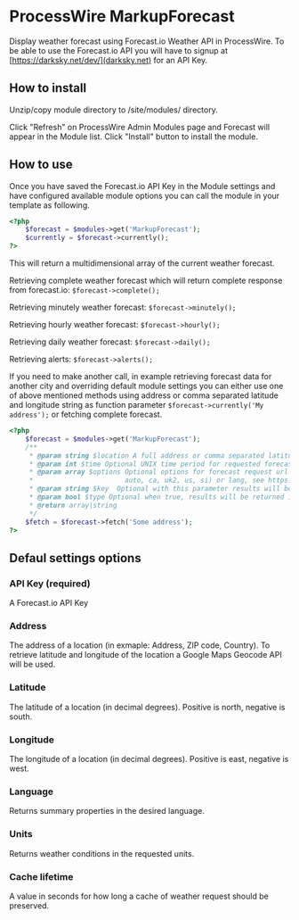 # ProcessWire MarkupForecast

Display weather forecast using Forecast.io Weather API in ProcessWire.
To be able to use the Forecast.io API you will have to signup at [https://darksky.net/dev/](darksky.net) for an API Key.

## How to install

Unzip/copy module directory to /site/modules/ directory.

Click "Refresh" on ProcessWire Admin Modules page and Forecast will appear in the Module list. Click "Install" button to install the module.

## How to use

Once you have saved the Forecast.io API Key in the Module settings and have configured available module options you can call the module in your template as following.

```php
<?php
    $forecast = $modules->get('MarkupForecast');
    $currently = $forecast->currently();
?>
```
This will return a multidimensional array of the current weather forecast.

Retrieving complete weather forecast which will return complete response from forecast.io:
`$forecast->complete();`

Retrieving minutely weather forecast:
`$forecast->minutely();`

Retrieving hourly weather forecast:
`$forecast->hourly();`

Retrieving daily weather forecast:
`$forecast->daily();`

Retrieving alerts:
`$forecast->alerts();`

If you need to make another call, in example retrieving forecast data for another city and overriding default module settings you can either use one of above mentioned methods using address or comma separated latitude and longitude string as function parameter `$forecast->currently('My address');` or fetching complete forecast.

```php
<?php
    $forecast = $modules->get('MarkupForecast');
    /**
     * @param string $location A full address or comma separated latitude and longitude values
     * @param int $time Optional UNIX time period for requested forecast
     * @param array $options Optional options for forecast request url in exmaple units (possible values are,
     *                       auto, ca, uk2, us, si) or lang, see https://darksky.net/dev/docs/forecast Documentation
     * @param string $key  Optional with this parameter results will be returned by a given array key
     * @param bool $type Optional when true, results will be returned in JSON string
     * @return array|string
     */
    $fetch = $forecast->fetch('Some address');
?>
```

## Defaul settings options

### API Key (required)
A Forecast.io API Key

### Address
The address of a location (in exmaple: Address, ZIP code, Country).
To retrieve latitude and longitude of the location a Google Maps Geocode API will be used.

### Latitude
The latitude of a location (in decimal degrees). Positive is north, negative is south.

### Longitude
The longitude of a location (in decimal degrees). Positive is east, negative is west.

### Language
Returns summary properties in the desired language.

### Units
Returns weather conditions in the requested units.

### Cache lifetime
A value in seconds for how long a cache of weather request should be preserved.




